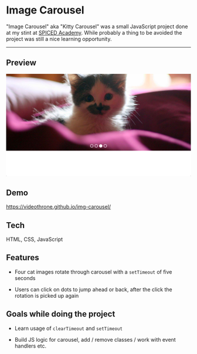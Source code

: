 # Image Carousel

"Image Carousel" aka "Kitty Carousel" was a small JavaScript project done at my stint at [SPICED Academy](https://www.spiced.academy/program/full-stack-web-development/). While probably a thing to be avoided the project was still a nice learning opportunity.

---

## Preview

[![Image Carousel](screenshot.png)](https://videothrone.github.io/img-carousel/)

## Demo

https://videothrone.github.io/img-carousel/

## Tech

HTML, CSS, JavaScript

## Features

-   Four cat images rotate through carousel with a `setTimeout` of five seconds

-   Users can click on dots to jump ahead or back, after the click the rotation is picked up again

## Goals while doing the project

-   Learn usage of `clearTimeout` and `setTimeout`

-   Build JS logic for carousel, add / remove classes / work with event handlers etc.
